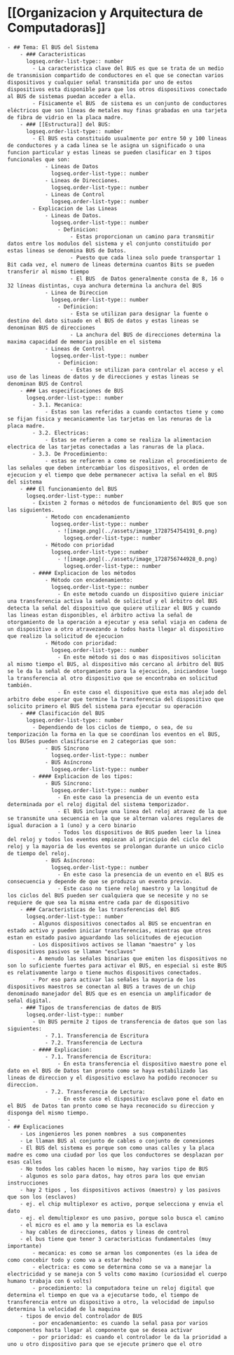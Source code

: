 # [[Organizacion y Arquitectura de Computadoras]]
	- ## Tema: El BUS del Sistema
		- ### Caracteristicas
		  logseq.order-list-type:: number
			- La caracteristica clave del BUS es que se trata de un medio de transmision compartido de conductores en el que se conectan varios dispositivos y cualquier señal transmitida por uno de estos dispositivos esta disponible para que los otros dispositivos conectado al BUS de sistemas puedan acceder a ella.
			- Físicamente el BUS  de sistema es un conjunto de conductores eléctricos que son líneas de metales muy finas grabadas en una tarjeta de fibra de vidrio en la placa madre.
		- ### [[Estructura]] del BUS:
		  logseq.order-list-type:: number
			- El BUS esta constituido usualmente por entre 50 y 100 lineas de conductores y a cada linea se le asigna un significado o una funcion particular y estas lineas se pueden clasificar en 3 tipos funcionales que son:
				- Lineas de Datos
				  logseq.order-list-type:: number
				- Lineas de Direcciones.
				  logseq.order-list-type:: number
				- Lineas de Control
				  logseq.order-list-type:: number
			- Explicacion de las Lineas
				- Lineas de Datos.
				  logseq.order-list-type:: number
					- Definicion:
						- Estas proporcionan un camino para transmitir datos entre los modulos del sistema y el conjunto constituido por estas lineas se denomina BUS de Datos.
						- Puesto que cada linea solo puede transportar 1 Bit cada vez, el numero de lineas determina cuantos Bits se pueden transferir al mismo tiempo
						- El BUS  de Datos generalmente consta de 8, 16 o 32 líneas distintas, cuya anchura determina la anchura del BUS
				- Linea de Direccion
				  logseq.order-list-type:: number
					- Definicion:
						- Esta se utilizan para designar la fuente o destino del dato situado en el BUS de datos y estas lineas se denominan BUS de direcciones
						- La anchura del BUS de direcciones determina la maxima capacidad de memoria posible en el sistema
				- Lineas de Control
				  logseq.order-list-type:: number
					- Definicion:
						- Estas se utilizan para controlar el acceso y el uso de las lineas de datos y de direcciones y estas lineas se denominan BUS de Control
		- ### Las especificaciones de BUS 
		  logseq.order-list-type:: number
			- 3.1. Mecanica:
				- Estas son las referidas a cuando contactos tiene y como se fijan fisica y mecanicamente las tarjetas en las renuras de la placa madre.
			- 3.2. Electricas:
				- Estas se refieren a como se realiza la alimentacion electrica de las tarjetas conectadas a las ranuras de la placa.
			- 3.3. De Procedimiento:
				- estas se refieren a como se realizan el procedimiento de las señales que deben intercambiar los dispositivos, el orden de ejecucion y el tiempo que debe permanecer activa la señal en el BUS del sistema
		- ### El funcionamiento del BUS
		  logseq.order-list-type:: number
			- Existen 2 formas o métodos de funcionamiento del BUS que son las siguientes.
				- Metodo con encadenamiento
				  logseq.order-list-type:: number
					- ![image.png](../assets/image_1728754754191_0.png)
					  logseq.order-list-type:: number
				- Método con prioridad
				  logseq.order-list-type:: number
					- ![image.png](../assets/image_1728756744928_0.png)
					  logseq.order-list-type:: number
			- #### Explicacion de los métodos
				- Método con encadenamiento:
				  logseq.order-list-type:: number
					- En este metodo cuando un dispositivo quiere iniciar una transferencia activa la señal de solicitud y el árbitro del BUS detecta la señal del dispositivo que quiere utilizar el BUS y cuando las lineas estan disponibles, el árbitro activa la señal de otorgamiento de la operación a ejecutar y esa señal viaja en cadena de un dispositivo a otro atravezando a todos hasta llegar al dispositivo que realizo la solicitud de ejecucion
				- Método con prioridad:
				  logseq.order-list-type:: number
					- En este método si dos o mas dispositivos solicitan al mismo tiempo el BUS, al dispositivo más cercano al árbitro del BUS se le da la señal de otorgamiento para la ejecución, iniciandose luego la transferencia al otro dispositivo que se encontraba en solicitud también.
					- En este caso el dispositivo que esta mas alejado del arbitro debe esperar que termine la transferencia del dispositivo que solicito primero el BUS del sistema para ejecutar su operación
		- ### Clasificación del BUS 
		  logseq.order-list-type:: number
			- Dependiendo de los ciclos de tiempo, o sea, de su temporización la forma en la que se coordinan los eventos en el BUS, los BUSes pueden clasificarse en 2 categorias que son:
				- BUS Síncrono
				  logseq.order-list-type:: number
				- BUS Asíncrono
				  logseq.order-list-type:: number
			- #### Explicacion de los tipos:
				- BUS Síncrono:
				  logseq.order-list-type:: number
					- En este caso la presencia de un evento esta determinada por el reloj digital del sistema temporizador.
					- El BUS incluye una linea del reloj atravez de la que se transmite una secuencia en la que se alternan valores regulares de igual duracion a 1 (uno) y a cero binario
					- Todos los dispositivos de BUS pueden leer la linea del reloj y todos los eventos empiezan al principio del ciclo del reloj y la mayoria de los eventos se prolongan durante un unico ciclo de tiempo del reloj.
				- BUS Asíncrono:
				  logseq.order-list-type:: number
					- En este caso la presencia de un evento en el BUS es consecuencia y depende de que se produzca un evento previo.
					- Este caso no tiene reloj maestro y la longitud de los ciclos del BUS pueden ser cualquiera que se necesite y no se requiere de que sea la misma entre cada par de dispositivo
		- ### Caracteristicas de las transferencias del BUS 
		  logseq.order-list-type:: number
			- Algunos dispositivos conectados al BUS se encuentran en estado activo y pueden iniciar transferencias, mientras que otros estan en estado pasivo aguardando las solicitudes de ejecucion
			- Los dispositivos activos se llaman "maestro" y los dispositivos pasivos se llaman "esclavos"
			- A menudo las señales binarias que emiten los dispositivos no son lo suficiente fuertes para activar el BUS, en especial si este BUS es relativamente largo o tiene muchos dispositivos conectados.
			- Por eso para activar las señales la mayoria de los dispositivos maestros se conectan al BUS a traves de un chip denominado manejador del BUS que es en esencia un amplificador de señal digital.
		- ### Tipos de transferencias de datos de BUS 
		  logseq.order-list-type:: number
			- Un BUS permite 2 tipos de transferencia de datos que son las siguientes:
				- 7.1. Transferencia de Escritura
				- 7.2. Transferencia de Lectura
			- #### Explicacion:
				- 7.1. Transferencia de Escritura:
					- En esta transferencia el dispositivo maestro pone el dato en el BUS de Datos tan pronto como se haya estabilizado las lineas de direccion y el dispositivo esclavo ha podido reconocer su direccion.
				- 7.2. Transferencia de Lectura:
					- En este caso el dispositivo esclavo pone el dato en el BUS  de Datos tan pronto como se haya reconocido su direccion y disponga del mismo tiempo.
	-
	- ## Explicaciones
		- Los ingenieros les ponen nombres  a sus componentes
		- Le llaman BUS al conjunto de cables o conjunto de conexiones
		- El BUS del sistema es porque son como unas calles y la placa madre es como una ciudad por los que los conductores se desplazan por esas calles
		- No todos los cables hacen lo mismo, hay varios tipo de BUS
		- algunos es solo para datos, hay otros para los que envian instrucciones
		- hay 2 tipos , los dispositivos activos (maestro) y los pasivos que son los (esclavos)
		- ej. el chip multiplexor es activo, porque selecciona y envia el dato
		- ej. el demultiplexor es uno pasivo, porque solo busca el camino
		- el micro es el amo y la memoria es la esclava
		- hay cables de direcciones, datos y lineas de control
		- el bus tiene que tener 3 caracteristicas fundamentales (muy importante)
			- mecanica: es como se arman los componentes (es la idea de como concebir todo y como va a estar hecho)
			- electrica: es como se determina como se va a manejar la electricidad y se maneja con 5 volts como maximo (curiosidad el cuerpo humano trabaja con 6 volts)
			- procedimiento: la computadora teine un reloj digital que determina el tiempo en que va a ejecutarse todo, el tiempo de transferencia entre un dispositivo a otro, la velocidad de impulso determina la velocidad de la maquina
		- tipos de envio del controlador de BUS
			- por encadenamiento: es cuando la señal pasa por varios componentes hasta llegar al componente que se desea activar
			- por prioridad: es cuando el controlador le da la prioridad a uno u otro dispositivo para que se ejecute primero que el otro